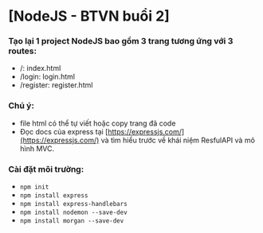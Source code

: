 # [NodeJS - BTVN buổi 2]

### Tạo lại 1 project NodeJS bao gồm 3 trang tương ứng với 3 routes:

+ /: index.html
+ /login: login.html
+ /register: register.html

### Chú ý:

+ file html có thể tự viết hoặc copy trang đã code
+ Đọc docs của express tại [https://expressjs.com/](https://expressjs.com/) và tìm hiểu trước về khái niệm ResfulAPI và mô hình MVC.

### Cài đặt môi trường:

+ `npm init`
+ `npm install express`
+ `npm install express-handlebars`
+ `npm install nodemon --save-dev`
+ `npm install morgan --save-dev`
